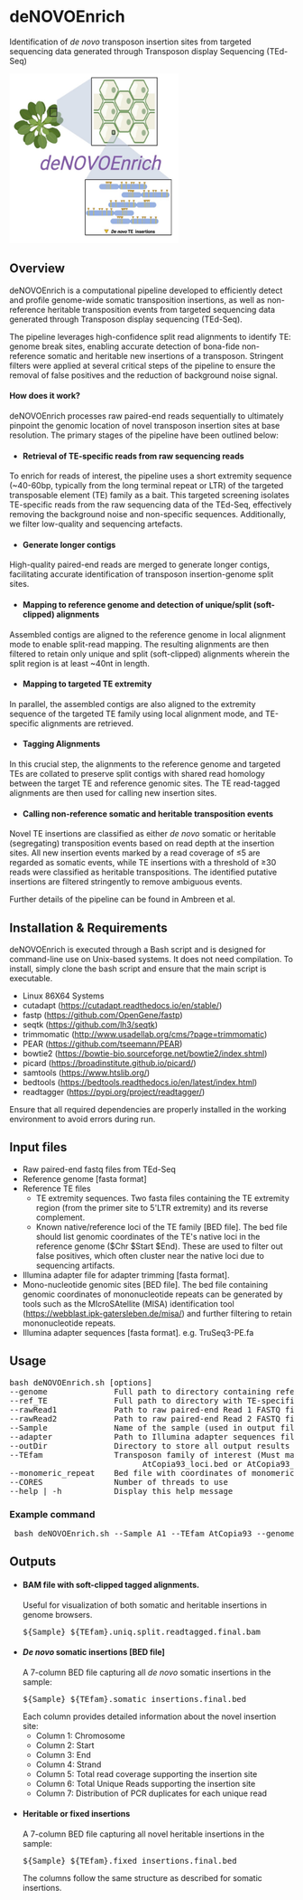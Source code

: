 # deNOVOEnrich
Identification of _de novo_ transposon insertion sites from targeted sequencing data generated through Transposon display Sequencing (TEd-Seq)

<img src="images/denonvoEnrich_logo.jpg" alt="denovoEnrich logo" width="300" height="300"/>

## Overview

deNOVOEnrich is a computational pipeline developed to efficiently detect and profile genome-wide somatic transposition insertions, as well as non-reference heritable transposition events from targeted sequencing data generated through Transposon display sequencing (TEd-Seq). 

The pipeline leverages high-confidence split read alignments to identify TE: genome break sites, enabling accurate detection of bona-fide non-reference somatic and heritable new insertions of a transposon. Stringent filters were applied at several critical steps of the pipeline to ensure the removal of false positives and the reduction of background noise signal.

#### How does it work?
deNOVOEnrich processes raw paired-end reads sequentially to ultimately pinpoint the genomic location of novel transposon insertion sites at base resolution. The primary stages of the pipeline have been outlined below:

 - #### Retrieval of TE-specific reads from raw sequencing reads 
To enrich for reads of interest, the pipeline uses a short extremity sequence (~40-60bp, typically from the long terminal repeat or LTR) of the targeted transposable element (TE) family as a bait. This targeted screening isolates TE-specific reads from the raw sequencing data of the TEd-Seq, effectively removing the background noise and non-specific sequences. Additionally, we filter low-quality and sequencing artefacts.

- #### Generate longer contigs
High-quality paired-end reads are merged to generate longer contigs, facilitating accurate identification of transposon insertion-genome split sites. 

 - #### Mapping to reference genome and detection of unique/split (soft-clipped) alignments
Assembled contigs are aligned to the reference genome in local alignment mode to enable split-read mapping. The resulting alignments are then filtered to retain only unique and split (soft-clipped) alignments wherein the split region is at least ~40nt in length. 

- #### Mapping to targeted TE extremity
In parallel, the assembled contigs are also aligned to the extremity sequence of the targeted TE family using local alignment mode, and TE-specific alignments are retrieved.

- #### Tagging Alignments
In this crucial step, the alignments to the reference genome and targeted TEs are collated to preserve split contigs with shared read homology between the target TE and reference genomic sites. The TE read-tagged alignments are then used for calling new insertion sites.

- #### Calling non-reference somatic and heritable transposition events
Novel TE insertions are classified as either _de novo_ somatic or heritable (segregating) transposition events based on read depth at the insertion sites. All new insertion events marked by a read coverage of ≤5 are regarded as somatic events, while TE insertions with a threshold of ≥30 reads were classified as heritable transpositions. The identified putative insertions are filtered stringently to remove ambiguous events.

Further details of the pipeline can be found in Ambreen et al. 


## Installation & Requirements
deNOVOEnrich is executed through a Bash script and is designed for command-line use on Unix-based systems. It does not need compilation. To install, simply clone the bash script and ensure that the main script is executable.

- Linux 86X64 Systems
- cutadapt (https://cutadapt.readthedocs.io/en/stable/)
- fastp (https://github.com/OpenGene/fastp)
- seqtk (https://github.com/lh3/seqtk)
- trimmomatic (http://www.usadellab.org/cms/?page=trimmomatic)
- PEAR (https://github.com/tseemann/PEAR)
- bowtie2 (https://bowtie-bio.sourceforge.net/bowtie2/index.shtml)
- picard (https://broadinstitute.github.io/picard/)
- samtools (https://www.htslib.org/)
- bedtools (https://bedtools.readthedocs.io/en/latest/index.html)
- readtagger (https://pypi.org/project/readtagger/)

Ensure that all required dependencies are properly installed in the working environment to avoid errors during run. 

## Input files
- Raw paired-end fastq files from TEd-Seq
- Reference genome [fasta format]
- Reference TE files
  - TE extremity sequences. Two fasta files containing the TE extremity region (from the primer site to 5'LTR extremity) and its reverse complement.  
  - Known native/reference loci of the TE family [BED file]. The bed file should list genomic coordinates of the TE's native loci in the reference genome ($Chr $Start $End). These are used to filter out false positives, which often cluster near the native loci due to sequencing artifacts.
- Illumina adapter file for adapter trimming [fasta format].
- Mono-nucleotide genomic sites [BED file]. The bed file containing genomic coordinates of mononucleotide repeats can be generated by tools such as the MIcroSAtellite (MISA) identification tool (https://webblast.ipk-gatersleben.de/misa/) and further filtering to retain mononucleotide repeats.
- Illumina adapter sequences [fasta format]. e.g. TruSeq3-PE.fa

 ## Usage
<pre>bash deNOVOEnrich.sh [options]
--genome              Full path to directory containing reference genome FASTA
--ref_TE              Full path to directory with TE-specific FASTA and BED files (e.g., AtCopia93_loci.bed)
--rawRead1            Path to raw paired-end Read 1 FASTQ file (FASTQ)
--rawRead2            Path to raw paired-end Read 2 FASTQ file (FASTQ)
--Sample              Name of the sample (used in output filenames)
--adapter             Path to Illumina adapter sequences file (e.g., TruSeq3-PE.fa)
--outDir              Directory to store all output results
--TEfam               Transposon family of interest (Must match TE-specific file names e.g.: Use AtCopia93 for"
           			        AtCopia93_loci.bed or AtCopia93_flanking_sequence.fa)
--monomeric_repeat    Bed file with coordinates of monomeric repeats of reference genome
--CORES               Number of threads to use
--help | -h           Display this help message</pre>

### Example command
<pre> bash deNOVOEnrich.sh --Sample A1 --TEfam AtCopia93 --genome /path/genome.fa --ref_TE /path/TE_files --rawRead1 A1_1.fq --rawRead2 A1_2.fq --adapter /path/TruSeq3-PE.fa --outDir ./results --CORES 8 </pre>

## Outputs
- #### BAM file with soft-clipped tagged alignments.
  Useful for visualization of both somatic and heritable insertions in genome browsers.
  <pre>${Sample}_${TEfam}.uniq.split.readtagged.final.bam</pre>
- #### _De novo_ somatic insertions [BED file]
  A 7-column BED file capturing all _de novo_ somatic insertions in the sample:
  <pre>${Sample}_${TEfam}.somatic_insertions.final.bed </pre> 
  Each column provides detailed information about the novel insertion site:
  - Column 1: Chromosome
  - Column 2: Start
  - Column 3: End
  - Column 4: Strand
  - Column 5: Total read coverage supporting the insertion site
  - Column 6: Total Unique Reads supporting the insertion site
  - Column 7: Distribution of PCR duplicates for each unique read
- #### Heritable or fixed insertions
  A 7-column BED file capturing all novel heritable insertions in the sample:
  <pre>${Sample}_${TEfam}.fixed_insertions.final.bed</pre> 
  The columns follow the same structure as described for somatic insertions.

 
  









